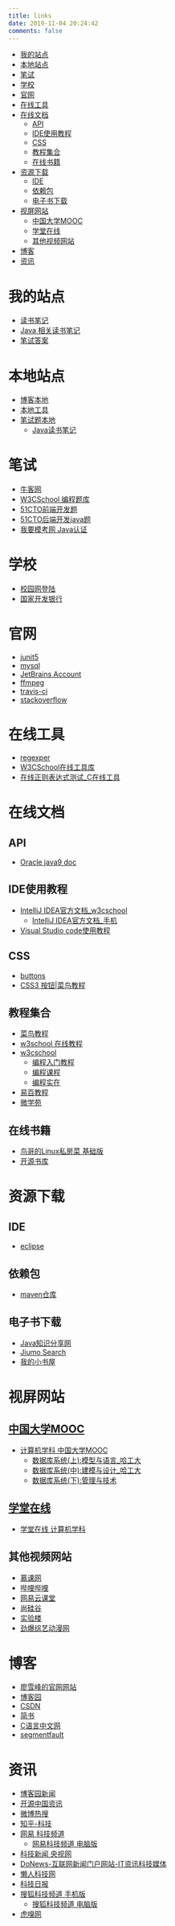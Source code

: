 ```yaml
---
title: links
date: 2019-11-04 20:24:42
comments: false
---
```

<p id='my_show'></p>
<div id='my_toc'>

- [我的站点](/blog/links/#我的站点)
- [本地站点](/blog/links/#本地站点)
- [笔试](/blog/links/#笔试)
- [学校](/blog/links/#学校)
- [官网](/blog/links/#官网)
- [在线工具](/blog/links/#在线工具)
- [在线文档](/blog/links/#在线文档)
    - [API](/blog/links/#API)
    - [IDE使用教程](/blog/links/#IDE使用教程)
    - [CSS](/blog/links/#CSS)
    - [教程集合](/blog/links/#教程集合)
    - [在线书籍](/blog/links/#在线书籍)
- [资源下载](/blog/links/#资源下载)
    - [IDE](/blog/links/#IDE)
    - [依赖包](/blog/links/#依赖包)
    - [电子书下载](/blog/links/#电子书下载)
- [视屏网站](/blog/links/#视屏网站)
    - [中国大学MOOC](/blog/links/#中国大学MOOC)
    - [学堂在线](/blog/links/#学堂在线)
    - [其他视频网站](/blog/links/#其他视频网站)
- [博客](/blog/links/#博客)
- [资讯](/blog/links/#资讯)

</div>
<script>
if (!navigator.platform.search(/^linux arm.*$/i)){document.getElementById('my_toc').style.display = 'none';}
document.getElementById('my_show').innerText="navigator.platform: "+navigator.platform;
</script>

# 我的站点 #
- [读书笔记](https://lanlan2017.github.io/ReadingNotes/)
- [Java 相关读书笔记](https://lanlan2017.github.io/JavaReadingNotes/)
- [笔试答案](https://lanlan2017.github.io/exam/)

<div id="localhost">

# 本地站点 #
- [博客本地](http://127.0.0.1:4007/)
- [本地工具](http://127.0.0.1:4007/blog/tools/)
- [笔试题本地](http://localhost:4008/exam/)
    - [Java读书笔记](http://localhost:4010/JavaReadingNotes/)

</div>
<script>if (navigator.platform.toLowerCase() == 'android'){document.getElementById('localhost').style.display = 'none';}</script>

# 笔试
- [牛客网](http://m.nowcoder.com/)
- [W3CSchool 编程题库](https://www.w3cschool.cn/exam)
- [51CTO前端开发题](https://edu.51cto.com/t/exam/list/id-103.html)
- [51CTO后端开发java题](https://edu.51cto.com/t/exam/list/id-14.html)
- [我要模考网 Java认证](http://www.51mokao.com/testlist2.html?id=7386&tc=507386&keyid=&q=&listtype=&testdate=&testtype=&area=)

# 学校
- [校园网登陆](http://p.njupt.edu.cn/)
- [国家开发银行](http://www.csls.cdb.com.cn/)

# 官网 #
- [junit5](https://junit.org/junit5/)
- [mysql](https://www.mysql.com/cn/)
- [JetBrains Account](https://account.jetbrains.com/login)
- [ffmpeg](https://ffmpeg.org)
- [travis-ci](https://www.travis-ci.org)
- [stackoverflow](https://stackoverflow.com/)

# 在线工具
- [regexper](https://regexper.com/)
- [W3CSchool在线工具库](https://123.w3cschool.cn/webtools)
- [在线正则表达式测试_C在线工具](https://tool.oschina.net/regex/)

# 在线文档 #
## API
- [Oracle java9 doc](https://docs.oracle.com/javase/9/docs/api/java/lang/System.html)
## IDE使用教程 ##
- [IntelliJ IDEA官方文档_w3cschool](https://www.w3cschool.cn/intellij_idea_doc/)
    - [IntelliJ IDEA官方文档_手机](https://m.w3cschool.cn/intellij_idea_doc/)
- [Visual Studio code使用教程](https://www.w3cschool.cn/visualstudiocode/)

## CSS
- [buttons](https://www.bootcss.com/p/buttons/)
- [CSS3 按钮|菜鸟教程](https://www.runoob.com/css3/css3-buttons.html)

## 教程集合
- [菜鸟教程](https://www.runoob.com/)
- [w3school 在线教程](https://www.w3school.com.cn/)
- [w3cschool](https://www.w3cschool.cn/)
    - [编程入门教程](https://www.w3cschool.cn/tutorial)
    - [编程课程](https://www.w3cschool.cn/courses/)
    - [编程实在](https://www.w3cschool.cn/codecamp/list)
- [易百教程](https://www.yiibai.com/index.html)
- [微学苑](http://www.weixueyuan.net/)

## 在线书籍 ##
- [鸟哥的Linux私房菜 基础版](http://linux.vbird.org/linux_basic/)
- [开源书库](https://openingsource.org/1137/)

# 资源下载 #
## IDE ##
- [eclipse](https://www.eclipse.org/downloads/packages/)

## 依赖包 ##
- [maven仓库](https://mvnrepository.com/)

## 电子书下载 ##
- [Java知识分享网](http://www.java1234.com/)
- [Jiumo Search](https://www.jiumodiary.com/)
- [我的小书屋](mebook.cc)

# 视屏网站 #
## [中国大学MOOC](https://www.icourse163.org) ##
- [计算机学科 中国大学MOOC](https://www.icourse163.org/channel/3002.htm)
    - [数据库系统(上):模型与语言_哈工大](https://www.icourse163.org/course/HIT-1001516002)
    - [数据库系统(中):建模与设计_哈工大](https://www.icourse163.org/learn/HIT-1001554030)
    - [数据库系统(下):管理与技术](https://www.icourse163.org/course/HIT-1001578001)

## [学堂在线](https://next.xuetangx.com/) ##
- [学堂在线 计算机学科](https://next.xuetangx.com/search?query=&org=&classify=1&type=&status=&page=1)

## 其他视频网站 ##
- [慕课网](https://www.imooc.com/)
- [哔哩哔哩](https://www.bilibili.com/)
- [网易云课堂](https://study.163.com/)
- [尚硅谷](http://www.atguigu.com/download.shtml)
- [实验楼](https://www.shiyanlou.com)
- [劲爆综艺动漫网](https://kan.jinbaozy.com/)

# 博客 #
- [廖雪峰的官网网站](https://www.liaoxuefeng.com/)
- [博客园](https://www.cnblogs.com/)
- [CSDN](https://www.csdn.net/)
- [简书](https://www.jianshu.com/)
- [C语言中文网](http://c.biancheng.net/)
- [segmentfault](https://segmentfault.com/)

# 资讯 #
- [博客园新闻](https://www.cnblogs.com/news/)
- [开源中国资讯](https://www.oschina.net/news/industry)
- [微博热搜](https://s.weibo.com/top/summary)
- [知乎-科技](https://www.zhihu.com/mweb-keji)
- [网易 科技频道](https://3g.163.com/touch/tech/)
    - [网易科技频道 电脑版](https://tech.163.com/)
- [科技新闻 央视网](http://news.cctv.com/tech/mobile/)
- [DoNews-互联网新闻门户网站-IT资讯科技媒体](http://3g.donews.com/)
- [懒人科技网](http://www.lazykeji.com/m/list.php?tid=76)
- [科技日报](http://digitalpaper.stdaily.com/)
- [搜狐科技频道 手机版](https://m.sohu.com/ch/30/)
    - [搜狐科技频道 电脑版](http://it.sohu.com/)
- [虎嗅网](https://m.huxiu.com/)